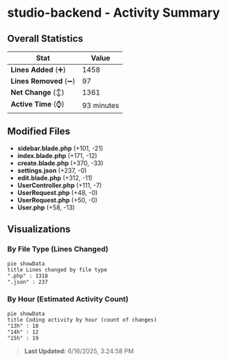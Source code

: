 # studio-backend - Activity Summary 

## Overall Statistics

| Stat                   | Value                                                             |
| ---------------------- | ----------------------------------------------------------------- |
| **Lines Added** (➕)   | 1458                                          |
| **Lines Removed** (➖) | 97                                        |
| **Net Change** (↕)    | 1361                |
| **Active Time** (⌚)   | 93 minutes |


## Modified Files
- **sidebar.blade.php** (+101, -21)
- **index.blade.php** (+171, -12)
- **create.blade.php** (+370, -33)
- **settings.json** (+237, -0)
- **edit.blade.php** (+312, -11)
- **UserController.php** (+111, -7)
- **UserRequest.php** (+48, -0)
- **UserRequest.php** (+50, -0)
- **User.php** (+58, -13)

## Visualizations

### By File Type (Lines Changed)

```mermaid
pie showData
title Lines changed by file type
".php" : 1318
".json" : 237
```

### By Hour (Estimated Activity Count)

```mermaid
pie showData
title Coding activity by hour (count of changes)
"13h" : 18
"14h" : 12
"15h" : 19
```


> **Last Updated:** 6/16/2025, 3:24:58 PM